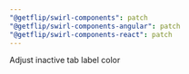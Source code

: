 ```yaml
---
"@getflip/swirl-components": patch
"@getflip/swirl-components-angular": patch
"@getflip/swirl-components-react": patch
---
```


Adjust inactive tab label color
